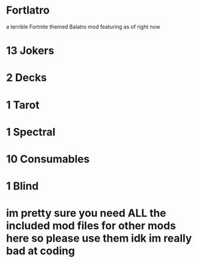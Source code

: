 # Fortlatro
a terrible Fortnite themed Balatro mod
featuring as of right now 
# 13 Jokers
# 2 Decks
# 1 Tarot
# 1 Spectral
# 10 Consumables
# 1 Blind

# im pretty sure you need ALL the included mod files for other mods here so please use them idk im really bad at coding
